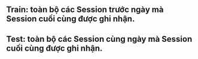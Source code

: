 ## Train: toàn bộ các Session trước ngày mà Session cuối cùng được ghi nhận.
## Test: toàn bộ các Session cùng ngày mà Session cuối cùng được ghi nhận.
